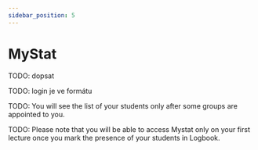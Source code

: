 ```yaml
---
sidebar_position: 5
---
```


# MyStat

TODO: dopsat

TODO: login je ve formátu

TODO: You will see the list of your students only after some groups are appointed to you.

TODO: Please note that you will be able to access Mystat only on your first lecture once you mark the presence of your students in Logbook.
